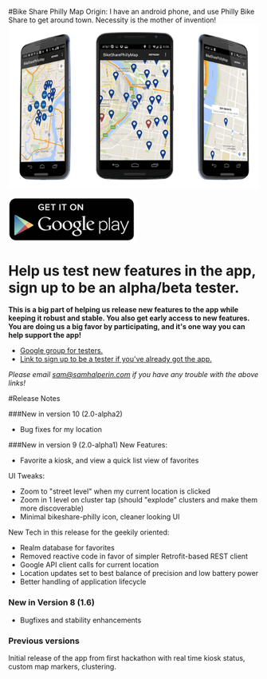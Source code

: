 #Bike Share Philly Map
Origin: I have an android phone, and use Philly Bike Share to get around town.  Necessity is the mother of invention!
![Bike Share App](readme-assets/bikeshare.png?raw=true)


[![Google Play](readme-assets/google_play.png?raw=true)](https://play.google.com/store/apps/details?id=com.samhalperin.phillybikesharemap)


# Help us test new features in the app, sign up to be an alpha/beta tester.
**This is a big part of helping us release new features to the app while keeping it robust and stable. You also get early access to new features.  You are doing us a big favor by participating, and it's one way you can help support the app!**


+ [Google group for testers.](https://groups.google.com/forum/#!forum/philly-bike-share-map-alphabeta-testers)
+ [Link to sign up to be a tester if you've already got the app.](https://play.google.com/apps/testing/com.samhalperin.phillybikesharemap)

*Please email sam@samhalperin.com if you have any trouble with the above links!*

#Release Notes

###New in version 10 (2.0-alpha2)
+ Bug fixes for my location

###New in version 9 (2.0-alpha1)
New Features:
+ Favorite a kiosk, and view a quick list view of favorites

UI Tweaks:
+ Zoom to "street level" when my current location is clicked
+ Zoom in 1 level on cluster tap (should "explode" clusters and make them more discoverable)
+ Minimal bikeshare-philly icon, cleaner looking UI

New Tech in this release for the geekily oriented:
+ Realm database for favorites
+ Removed reactive code in favor of simpler Retrofit-based REST client
+ Google API client calls for current location
+ Location updates set to best balance of precision and low battery power
+ Better handling of application lifecycle

### New in Version 8 (1.6)
+ Bugfixes and stability enhancements

### Previous versions
Initial release of the app from first hackathon with real time kiosk status, custom map markers, clustering.  
